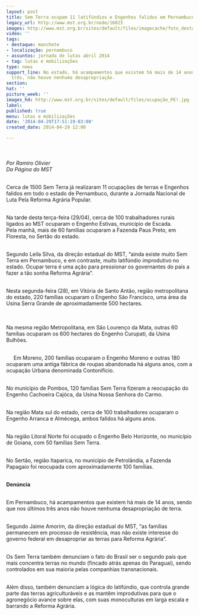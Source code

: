 ```yaml
---
layout: post
title: Sem Terra ocupam 11 latifúndios e Engenhos falidos em Pernambuco
legacy_url: http://www.mst.org.br/node/16023
images: http://www.mst.org.br/sites/default/files/imagecache/foto_destaque/ocupação_PE!.jpg
video: ''
tags:
- destaque: manchete
- localização: pernambuco
- assuntos: jornada de lutas abril 2014
- tag: lutas e mobilizações
type: news
support_line: No estado, há acampamentos que existem há mais de 14 anos. Nos últimos
  três, não houve nenhuma desapropriação.
section: 
hat: ''
picture_week: ''
images_hd: http://www.mst.org.br/sites/default/files/ocupação_PE!.jpg
label: 
published: true
menu: lutas e mobilizações
date: '2014-04-29T17:51:19-03:00'
created_date: 2014-04-29 12:00

---
```

<p><img style="margin: 10px;" src="http://www.mst.org.br/sites/default/files/ocupa%C3%A7%C3%A3o_PE.jpg" alt=""><br><em><br>Por Ramiro Olivier<br>Da Página do MST</em></p><p><br>Cerca de 1500 Sem Terra já realizaram 11 ocupações de terras e Engenhos falidos em todo o estado de Pernambuco, durante a Jornada Nacional de Luta Pela Reforma Agrária Popular.</p><p><br>Na tarde desta terça-feira (29/04), cerca de 100 trabalhadores rurais ligados ao MST ocuparam o Engenho Estivas, município de Escada. Pela&nbsp;manhã, mais de 60 famílias ocuparam a Fazenda Paus Preto, em Floresta, no Sertão do estado.</p><p><br>Segundo Leila Silva, da direção estadual do MST, “ainda existe muito Sem Terra em Pernambuco, e em contraste, muito latifúndio improdutivo no estado. Ocupar terra é uma ação para pressionar os governantes do país a fazer a tão sonha Reforma Agrária”.</p><div><br>Nesta segunda-feira (28), em Vitória de Santo Antão, região metropolitana do estado, 220 famílias ocuparam o Engenho São Francisco, uma área da Usina Serra Grande de aproximadamente 500 hectares.</div><p><br><br>Na mesma região Metropolitana, em São Lourenço da Mata, outras 60 famílias ocuparam os 600 hectares do Engenho Curupatí, da Usina Bulhões.&nbsp;</p><p><img style="margin: 10px; float: left;" src="http://www.mst.org.br/sites/default/files/ocpu_PE.jpg" alt=""><br>Em Moreno, 200 famílias ocuparam o Engenho Moreno e outras 180 ocuparam uma antiga fábrica de roupas abandonada há alguns anos, com a ocupação Urbana denominada Contonifício.</p><p><br>No município de Pombos, 120 famílias Sem Terra fizeram a reocupação do Engenho Cachoeira Cajóca, da Usina Nossa Senhora do Carmo.</p><p><br>Na região Mata sul do estado, cerca de 100 trabalhadores ocuparam o Engenho Arranca e Almécega, ambos falidos há alguns anos.</p><p><br>Na região Litoral Norte foi ocupado o Engenho Belo Horizonte, no município de Goiana, com 50 famílias Sem Terra.<br>&nbsp;</p><p>No Sertão, região Itaparica, no município de Petrolândia, a Fazenda Papagaio foi reocupada com aproximadamente 100 famílias.</p><p><br><strong>Denúncia&nbsp;</strong></p><p><br>Em Pernambuco, há acampamentos que existem há mais de 14 anos, sendo que nos últimos três anos não houve nenhuma desapropriação de terra.&nbsp;</p><p><br>Segundo Jaime Amorim, da direção estadual do MST, “as famílias permanecem em processo de resistência, mas não existe interesse do governo federal em desapropriar as terras para Reforma Agrária”.&nbsp;</p><p><br>Os Sem Terra também denunciam o fato do Brasil ser o segundo país que mais concentra terras no mundo (fincado atrás apenas do Paraguai), sendo controlados em sua maioria pelas companhias transnacionais.</p><p><br>Além disso, também denunciam a lógica do latifúndio, que controla grande parte das terras agriculturáveis e as mantêm improdutivas para que o agronegócio avance sobre elas, com suas monoculturas em larga escala e barrando a Reforma Agrária.</p><p>&nbsp;</p>
